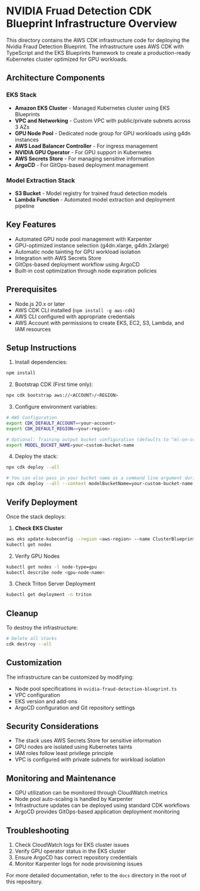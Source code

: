 # NVIDIA Fruad Detection CDK Blueprint Infrastructure Overview

This directory contains the AWS CDK infrastructure code for deploying the Nvidia Fraud Detection Blueprint. The infrastructure uses AWS CDK with TypeScript and the EKS Blueprints framework to create a production-ready Kubernetes cluster optimized for GPU workloads.

## Architecture Components

### EKS Stack

- **Amazon EKS Cluster** - Managed Kubernetes cluster using EKS Blueprints
- **VPC and Networking** - Custom VPC with public/private subnets across 3 AZs
- **GPU Node Pool** - Dedicated node group for GPU workloads using g4dn instances
- **AWS Load Balancer Controller** - For ingress management
- **NVIDIA GPU Operator** - For GPU support in Kubernetes
- **AWS Secrets Store** - For managing sensitive information
- **ArgoCD** - For GitOps-based deployment management

### Model Extraction Stack

- **S3 Bucket** - Model registry for trained fraud detection models
- **Lambda Function** - Automated model extraction and deployment pipeline

## Key Features

- Automated GPU node pool management with Karpenter
- GPU-optimized instance selection (g4dn.xlarge, g4dn.2xlarge)
- Automatic node tainting for GPU workload isolation
- Integration with AWS Secrets Store
- GitOps-based deployment workflow using ArgoCD
- Built-in cost optimization through node expiration policies

## Prerequisites

- Node.js 20.x or later
- AWS CDK CLI installed (`npm install -g aws-cdk`)
- AWS CLI configured with appropriate credentials
- AWS Account with permissions to create EKS, EC2, S3, Lambda, and IAM resources

## Setup Instructions

1. Install dependencies:

```bash
npm install
```

2. Bootstrap CDK (First time only):

```bash
npx cdk bootstrap aws://<ACCOUNT>/<REGION>
```

3. Configure environment variables:

```bash
# AWS Configuration
export CDK_DEFAULT_ACCOUNT=<your-account>
export CDK_DEFAULT_REGION=<your-region>

# Optional: Training output bucket configuration (defaults to "ml-on-containers")
export MODEL_BUCKET_NAME=your-custom-bucket-name
```

4. Deploy the stack:

```bash
npx cdk deploy --all

# You can also pass in your bucket name as a command line argument during deployment
npx cdk deploy --all --context modelBucketName=your-custom-bucket-name
```

## Verify Deployment

Once the stack deploys:

1. **Check EKS Cluster**

```bash
aws eks update-kubeconfig --region <aws-region> --name ClusterBlueprint
kubectl get nodes
```

2. Verify GPU Nodes

```bash
kubectl get nodes -l node-type=gpu
kubectl describe node <gpu-node-name>
```

3. Check Triton Server Deployment

```bash
kubectl get deployment -n triton
```

## Cleanup

To destroy the infrastructure:

```bash
# Delete all stacks
cdk destroy --all
```

## Customization

The infrastructure can be customized by modifying:

- Node pool specifications in `nvidia-fraud-detection-blueprint.ts`
- VPC configuration
- EKS version and add-ons
- ArgoCD configuration and Git repository settings

## Security Considerations

- The stack uses AWS Secrets Store for sensitive information
- GPU nodes are isolated using Kubernetes taints
- IAM roles follow least privilege principle
- VPC is configured with private subnets for workload isolation

## Monitoring and Maintenance

- GPU utilization can be monitored through CloudWatch metrics
- Node pool auto-scaling is handled by Karpenter
- Infrastructure updates can be deployed using standard CDK workflows
- ArgoCD provides GitOps-based application deployment monitoring

## Troubleshooting

1. Check CloudWatch logs for EKS cluster issues
2. Verify GPU operator status in the EKS cluster
3. Ensure ArgoCD has correct repository credentials
4. Monitor Karpenter logs for node provisioning issues

For more detailed documentation, refer to the `docs` directory in the root of this repository.
